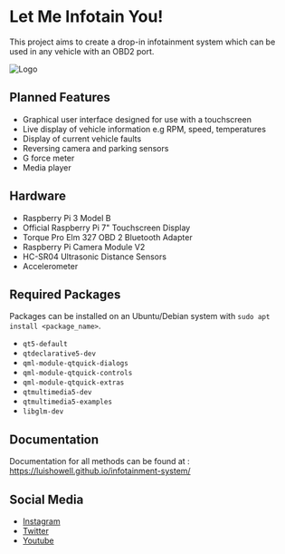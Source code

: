 # Let Me Infotain You!

This project aims to create a drop-in infotainment system which can be used in any vehicle with an OBD2 port.

![Logo](https://i.imgur.com/GvyDmrq.png)

## Planned Features
- Graphical user interface designed for use with a touchscreen 
 - Live display of vehicle information e.g RPM, speed, temperatures
 - Display of current vehicle faults
 - Reversing camera and parking sensors
 - G force meter
 - Media player

## Hardware

 - Raspberry Pi 3 Model B
 - Official Raspberry Pi 7" Touchscreen Display
 - Torque Pro Elm 327 OBD 2 Bluetooth Adapter
 - Raspberry Pi Camera Module V2
 - HC-SR04 Ultrasonic Distance Sensors
 - Accelerometer

## Required Packages
Packages can be installed on an Ubuntu/Debian system with `sudo apt install <package_name>`.

- `qt5-default`
- `qtdeclarative5-dev`
- `qml-module-qtquick-dialogs`
- `qml-module-qtquick-controls`
- `qml-module-qtquick-extras`
- `qtmultimedia5-dev`
- `qtmultimedia5-examples`
- `libglm-dev`

## Documentation

Documentation for all methods can be found at : https://luishowell.github.io/infotainment-system/

## Social Media

- [Instagram](https://www.instagram.com/infotainyou/)
- [Twitter](https://twitter.com/InfotainYou)
- [Youtube](https://www.youtube.com/channel/UCcqjJ8Hy_WSgq_QDlyoAUrA)
